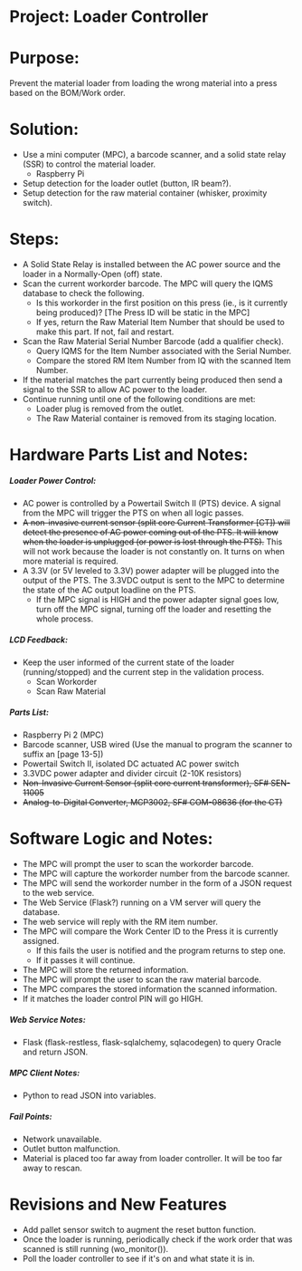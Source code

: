 # Project: Loader Controller


# Purpose:
Prevent the material loader from loading the wrong material into a press based on the BOM/Work order.


# Solution:
- Use a mini computer (MPC), a barcode scanner, and a solid state relay (SSR) to control the material loader.
    + Raspberry Pi
- Setup detection for the loader outlet (button, IR beam?).
- Setup detection for the raw material container (whisker, proximity switch).


# Steps:
- A Solid State Relay is installed between the AC power source and the loader in a Normally-Open (off) state.
- Scan the current workorder barcode.  The MPC will query the IQMS database to check the following.
    + Is this workorder in the first position on this press (ie., is it currently being produced)?  [The Press ID will be static in the MPC]
    + If yes, return the Raw Material Item Number that should be used to make this part.  If not, fail and restart.
- Scan the Raw Material Serial Number Barcode (add a qualifier check).
    + Query IQMS for the Item Number associated with the Serial Number.
    + Compare the stored RM Item Number from IQ with the scanned Item Number.
- If the material matches the part currently being produced then send a signal to the SSR to allow AC power to the loader.
- Continue running until one of the following conditions are met:
    + Loader plug is removed from the outlet.
    + The Raw Material container is removed from its staging location.


# Hardware Parts List and Notes:
##### Loader Power Control:
- AC power is controlled by a Powertail Switch II (PTS) device.  A signal from the MPC will trigger the PTS on when all logic passes.
- ~~A non-invasive current sensor (split core Current Transformer [CT]) will detect the presence of AC power coming out of the PTS.  It will know when the loader is unplugged (or power is lost through the PTS).~~  This will not work because the loader is not constantly on.  It turns on when more material is required.
- A 3.3V (or 5V leveled to 3.3V) power adapter will be plugged into the output of the PTS.  The 3.3VDC output is sent to the MPC to determine the state of the AC output loadline on the PTS.
    + If the MPC signal is HIGH and the power adapter signal goes low, turn off the MPC signal, turning off the loader and resetting the whole process.

##### LCD Feedback:
- Keep the user informed of the current state of the loader (running/stopped) and the current step in the validation process.
    + Scan Workorder
    + Scan Raw Material

##### Parts List:
- Raspberry Pi 2 (MPC)
- Barcode scanner, USB wired (Use the manual to program the scanner to suffix an <ENTER> [page 13-5])
- Powertail Switch II, isolated DC actuated AC power switch
- 3.3VDC power adapter and divider circuit (2-10K resistors)
- ~~Non-Invasive Current Sensor (split core current transformer), SF# SEN-11005~~
- ~~Analog-to-Digital Converter, MCP3002, SF# COM-08636 (for the CT)~~


# Software Logic and Notes:
- The MPC will prompt the user to scan the workorder barcode.
- The MPC will capture the workorder number from the barcode scanner.
- The MPC will send the workorder number in the form of a JSON request to the web service.
- The Web Service (Flask?) running on a VM server will query the database.
- The web service will reply with the RM item number.
- The MPC will compare the Work Center ID to the Press it is currently assigned.
    + If this fails the user is notified and the program returns to step one.
    + If it passes it will continue.
- The MPC will store the returned information.
- The MPC will prompt the user to scan the raw material barcode.
- The MPC compares the stored information the scanned information.
- If it matches the loader control PIN will go HIGH.

##### Web Service Notes:
- Flask (flask-restless, flask-sqlalchemy, sqlacodegen) to query Oracle and return JSON.

##### MPC Client Notes:
- Python to read JSON into variables.

##### Fail Points:
- Network unavailable.
- Outlet button malfunction.
- Material is placed too far away from loader controller.  It will be too far away to rescan.

# Revisions and New Features
- Add pallet sensor switch to augment the reset button function.
- Once the loader is running, periodically check if the work order that was scanned is still running (wo_monitor()).
- Poll the loader controller to see if it's on and what state it is in.


